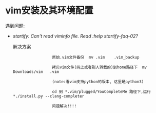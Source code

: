 # vim安装及其环境配置

遇到问题:

* *startify: Can't read viminfo file. Read :help startify-faq-02?*

   解决方案
   
                       原始.vim文件备份  mv .vim    .vim_backup
                       
                       拷贝vim文件(网上或者别人转载的)到home路径下  mv Downloads/vim   .vim
                       
                       (note:看vim支持python的版本, 这里是python3)
                       
                       cd 到 *.vim/plugged/YouCompleteMe 路径下,运行*./install.py --clang-completer
                       
                       问题解决!!!!
